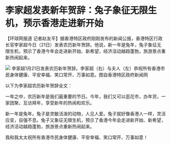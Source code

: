 # 李家超发表新年贺辞：兔子象征无限生机，预示香港走进新开始

【环球网报道
记者赵友平】据香港特区政府刚刚发布的新闻公报，香港特区行政长官李家超今日（21日）发表农历新年贺辞。他说，新一年是兔年，兔子象征无限生机，预示了香港今年会走进新开始、新希望，经济活动越趋蓬勃，旅游景点重新热闹起来。

![](https://inews.gtimg.com/newsapp_bt/0/15621548124/1000)
李家超1月21日发表农历新年贺辞。李家超（右）与夫人（左）恭祝所有香港市民身体健康、平安幸福、笑口常开、万事如意。图自香港特区政府新闻网

以下为李家超农历新年贺辞全文：

一年之中，农历新年是我们最重要的节日。今年，我们又可以逛花市，办年货，一家团聚，互访拜年，享受新年的热闹和欢乐。

新一年是兔年。兔子是灵敏活泼的动物，人见人爱。兔子就好像香港人一样，灵活应变，自强不息。兔子又象征无限生机，预示了香港今年会走进新开始、新希望，经济活动越趋蓬勃，旅游景点重新热闹起来。

我和我太太祝所有香港市民身体健康、平安幸福、笑口常开、万事如意！

